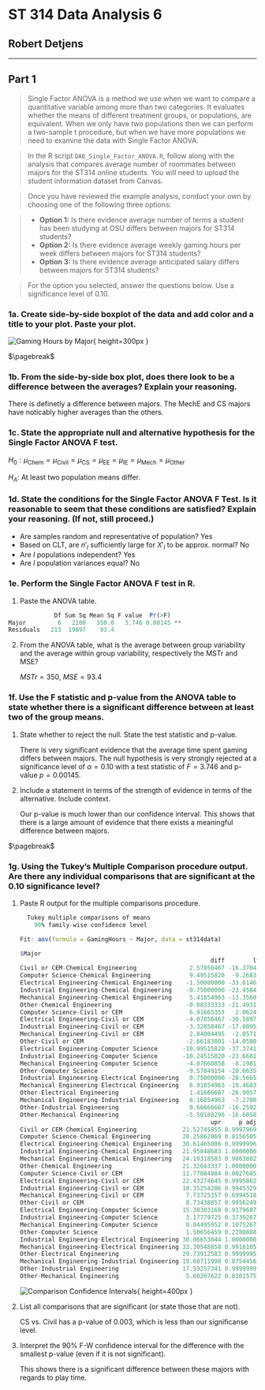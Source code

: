 # ST 314 Data Analysis 6

## Robert Detjens

---

## Part 1

> Single Factor ANOVA is a method we use when we want to compare a quantitative variable among more than two categories. It evaluates whether the means of different treatment groups, or populations, are equivalent. When we only have two populations then we can perform a two-sample t procedure, but when we have more populations we need to examine the data with Single Factor ANOVA.

> In the R script `DA6_Single_Factor_ANOVA.R`, follow along with the analysis that compares average number of roommates between majors for the ST314 online students. You will need to upload the student information dataset from Canvas.

> Once you have reviewed the example analysis, conduct your own by choosing one of the following three options:

> - **Option 1:** Is there evidence average number of terms a student has been studying at OSU differs between majors for ST314 students?
> - **Option 2:** Is there evidence average weekly gaming hours per week differs between majors for ST314 students?
> - **Option 3:** Is there evidence average anticipated salary differs between majors for ST314 students?

> For the option you selected, answer the questions below. Use a significance level of 0.10.

### 1a. Create side-by-side boxplot of the data and add color and a title to your plot. Paste your plot.

![Gaming Hours by Major](https://i.imgur.com/ZjKbsYk.png){ height=300px }

$\pagebreak$

### 1b. From the side-by-side box plot, does there look to be a difference between the averages? Explain your reasoning.

There is definetly a difference between majors. The MechE and CS majors have noticably higher averages than the others.

### 1c. State the appropriate null and alternative hypothesis for the Single Factor ANOVA F test.

$H_0 : \mu_\text{Chem} = \mu_\text{Civil} = \mu_\text{CS} = \mu_\text{EE} = \mu_\text{IE} = \mu_\text{Mech} = \mu_\text{Other}$

$H_A :$ At least two population means differ.

### 1d. State the conditions for the Single Factor ANOVA F Test. Is it reasonable to seem that these conditions are satisfied? Explain your reasoning. (If not, still proceed.)

- Are samples random and representative of population? Yes
- Based on CLT, are $n'_I$ sufficiently large for $X'_I$ to be approx. normal? No
- Are $I$ populations independent? Yes
- Are $I$ population variances equal? No

### 1e. Perform the Single Factor ANOVA F test in R.

1. Paste the ANOVA table.

```R
             Df Sum Sq Mean Sq F value  Pr(>F)
Major         6   2100   350.0   3.746 0.00145 **
Residuals   213  19897    93.4
```

2. From the ANOVA table, what is the average between group variability and the average within group variability, respectively the MSTr and MSE?

    $MSTr = 350$, $MSE = 93.4$

### 1f. Use the F statistic and p-value from the ANOVA table to state whether there is a significant difference between at least two of the group means.

1. State whether to reject the null.  State the test statistic and p-value.

    There is very significant evidence that the average time spent gaming differs between majors. The null hypothesis is very strongly rejected at a significance level of $\alpha = 0.10$ with a test statistic of $F = 3.746$ and p-value $p = 0.00145$.

2. Include a statement in terms of the strength of evidence in terms of the alternative. Include context.

    Our p-value is much lower than our confidence interval. This shows that there is a large amount of evidence that there exists a meaningful difference between majors.

$\pagebreak$

### 1g. Using the Tukey’s Multiple Comparison procedure output. Are there any individual comparisons that are significant at the 0.10 significance level?

1. Paste R output for the multiple comparisons procedure.

    ```R
      Tukey multiple comparisons of means
        90% family-wise confidence level

    Fit: aov(formula = GamingHours ~ Major, data = st314data)

    $Major
                                                          diff        lwr
    Civil or CEM-Chemical Engineering               2.57850467 -16.370449
    Computer Science-Chemical Engineering           9.49515820  -9.268304
    Electrical Engineering-Chemical Engineering    -1.50000000 -33.614650
    Industrial Engineering-Chemical Engineering    -0.75000000 -23.458487
    Mechanical Engineering-Chemical Engineering     5.41854963 -13.356087
    Other-Chemical Engineering                     -0.08333333 -21.493100
    Computer Science-Civil or CEM                   6.91665353   2.062458
    Electrical Engineering-Civil or CEM            -4.07850467 -30.589756
    Industrial Engineering-Civil or CEM            -3.32850467 -17.009552
    Mechanical Engineering-Civil or CEM             2.84004495  -2.057164
    Other-Civil or CEM                             -2.66183801 -14.058057
    Electrical Engineering-Computer Science       -10.99515820 -37.374148
    Industrial Engineering-Computer Science       -10.24515820 -23.668114
    Mechanical Engineering-Computer Science        -4.07660858  -8.198177
    Other-Computer Science                         -9.57849154 -20.663548
    Industrial Engineering-Electrical Engineering   0.75000000 -28.566530
    Mechanical Engineering-Electrical Engineering   6.91854963 -19.468389
    Other-Electrical Engineering                    1.41666667 -26.905792
    Mechanical Engineering-Industrial Engineering   6.16854963  -7.270021
    Other-Industrial Engineering                    0.66666667 -16.259240
    Other-Mechanical Engineering                   -5.50188296 -16.605842
                                                          upr     p adj
    Civil or CEM-Chemical Engineering             21.52745855 0.9997969
    Computer Science-Chemical Engineering         28.25862069 0.8156505
    Electrical Engineering-Chemical Engineering   30.61465006 0.9999996
    Industrial Engineering-Chemical Engineering   21.95848683 1.0000000
    Mechanical Engineering-Chemical Engineering   24.19318583 0.9863882
    Other-Chemical Engineering                    21.32643337 1.0000000
    Computer Science-Civil or CEM                 11.77084884 0.0027685
    Electrical Engineering-Civil or CEM           22.43274645 0.9995862
    Industrial Engineering-Civil or CEM           10.35254286 0.9945329
    Mechanical Engineering-Civil or CEM            7.73725357 0.6994518
    Other-Civil or CEM                             8.73438057 0.9956249
    Electrical Engineering-Computer Science       15.38383168 0.9179607
    Industrial Engineering-Computer Science        3.17779725 0.3739267
    Mechanical Engineering-Computer Science        0.04495952 0.1075267
    Other-Computer Science                         1.50656459 0.2280888
    Industrial Engineering-Electrical Engineering 30.06653044 1.0000000
    Mechanical Engineering-Electrical Engineering 33.30548858 0.9918105
    Other-Electrical Engineering                  29.73912583 0.9999995
    Mechanical Engineering-Industrial Engineering 19.60711998 0.8754456
    Other-Industrial Engineering                  17.59257341 0.9999999
    Other-Mechanical Engineering                   5.60207622 0.8301575
    ```

    ![Comparison Confidence Intervals](https://i.imgur.com/ryhv0zh.png){ height=400px }

2. List all comparisons that are significant (or state those that are not).

    CS vs. Civil has a p-value of 0.003, which is less than our significanse level.

3. Interpret the 90% F-W confidence interval for the difference with the smallest p-value (even if it is not significant).

    This shows there is a significant difference between these majors with regards to play time.
